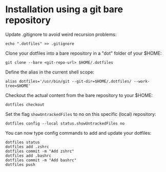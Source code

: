 # Installation using a git bare repository

Update .gitignore to avoid weird recursion problems:

```
echo ".dotfiles" >> .gitignore
```

Clone your dotfiles into a bare repository in a "dot" folder of your $HOME:

```
git clone --bare <git-repo-url> $HOME/.dotfiles
```

Define the alias in the current shell scope:

```
alias dotfiles='/usr/bin/git --git-dir=$HOME/.dotfiles/ --work-tree=$HOME'
```

Checkout the actual content from the bare repository to your $HOME:

```
dotfiles checkout
```

Set the flag `showUntrackedFiles` to no on this specific (local) repository:

```
dotfiles config --local status.showUntrackedFiles no
```

You can now type config commands to add and update your dotfiles:

```
dotfiles status
dotfiles add .zshrc
dotfiles commit -m "Add zshrc"
dotfiles add .bashrc
dotfiles commit -m "Add bashrc"
dotfiles push
```
